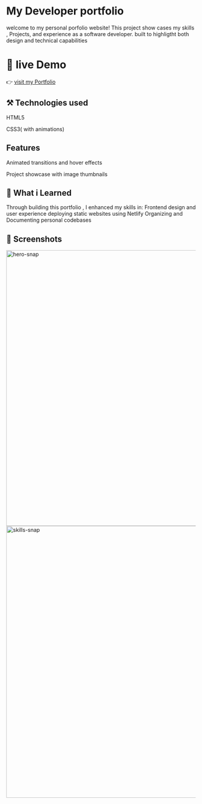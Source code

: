 # My Developer portfolio

welcome to my personal porfolio website! This project show cases my skills , Projects, and experience
as a software developer. built to highligtht both design and technical capabilities 

# 🚀 live Demo

👉 [visit my Portfolio](https://perrymason12.github.io/portfolio/)

## ⚒ Technologies used 

HTML5

CSS3( with animations)

## Features 

Animated transitions and hover effects

Project showcase with image thumbnails 

## 🧠 What i Learned 

Through building this portfolio , I enhanced my skills in:
Frontend design and user experience
deploying static websites using Netlify
Organizing and Documenting personal codebases

## 📸 Screenshots

<img width="1570" height="734" alt="hero-snap" src="https://github.com/user-attachments/assets/5943ceab-7203-48ad-a586-f573b2532236" />
<img width="1556" height="724" alt="skills-snap" src="https://github.com/user-attachments/assets/32b0477d-8678-4e01-9344-1cb4f9d638a2" />
